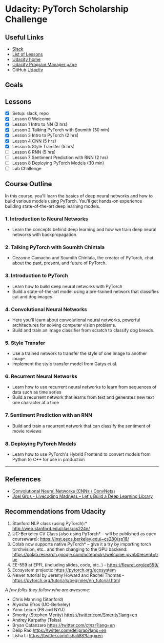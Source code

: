 # Udacity:  PyTorch Scholarship Challenge

## Useful Links
- [Slack](https://pytorchfbchallenge.slack.com/messages/CDBRFM534/details/)
- [List of Lessons](https://classroom.udacity.com/nanodegrees/nd188/parts/ef29955b-1133-473a-a46f-c0696c865f97)
- [Udacity home](https://classroom.udacity.com/me)
- [Udacity Program Manager page](https://sites.google.com/udacity.com/pytorch-scholarship-facebook/home?bsft_eid=b79c3be9-39ba-50c5-c5c6-a0855c187059&utm_campaign=sch_600_2018-11-09_ndxxx_pytorch-firstday_na&utm_source=blueshift&utm_medium=email&utm_content=sch_600_2018-11-09_ndxxx_pytorch-firstday_na&bsft_clkid=183339b1-e50a-4fde-b1ce-2c28e575da50&bsft_uid=806e445b-d051-4ad1-b190-fa3b2c617935&bsft_mid=3978c5d6-05bb-4c5a-8977-b6a49db0ac22)
- GitHub [Udacity](https://github.com/udacity/deep-learning-v2-pytorch)

## Goals


## Lessons
- [x] Setup:  slack, repo 
- [x] Lesson 0 Welcome 
- [x] Lesson 1 Intro to NN (2 hrs)
- [x] Lesson 2 Talking PyTorch with Soumith (30 min)
- [x] Lesson 3 Intro to PyTorch (2 hrs)
- [x] Lesson 4 CNN (5 hrs)
- [x] Lesson 5 Style Transfer (5 hrs)
- [ ] Lesson 6 RNN (5 hrs)
- [ ] Lesson 7 Sentiment Prediction with RNN (2 hrs)
- [ ] Lesson 8 Deploying PyTorch Models (30 min)
- [ ] Lab Challenge

## Course Outline
In this course, you'll learn the basics of deep neural networks and how to build various models using PyTorch. You'll get hands-on experience building state-of-the-art deep learning models.

### 1.  Introduction to Neural Networks
  - Learn the concepts behind deep learning and how we train deep neural networks with backpropagation.

### 2.  Talking PyTorch with Soumith Chintala
  - Cezanne Camacho and Soumith Chintala, the creator of PyTorch, chat about the past, present, and future of PyTorch.

### 3.  Introduction to PyTorch
  - Learn how to build deep neural networks with PyTorch
  - Build a state-of-the-art model using a pre-trained network that classifies cat and dog images

### 4.  Convolutional Neural Networks
  - Here you'll learn about convolutional neural networks, powerful architectures for solving computer vision problems.
  - Build and train an image classifier from scratch to classify dog breeds.

### 5.  Style Transfer
  - Use a trained network to transfer the style of one image to another image
  - Implement the style transfer model from Gatys et al.

### 6.  Recurrent Neural Networks
  - Learn how to use recurrent neural networks to learn from sequences of data such as time series
  - Build a recurrent network that learns from text and generates new text one character at a time

### 7.  Sentiment Prediction with an RNN
  - Build and train a recurrent network that can classify the sentiment of movie reviews

### 8.  Deploying PyTorch Models
  - Learn how to use PyTorch's Hybrid Frontend to convert models from Python to C++ for use in production

---

## References
- [Convolutional Neural Networks (CNNs / ConvNets)](http://cs231n.github.io/convolutional-networks/#conv)
- [Joel Grus - Livecoding Madness - Let's Build a Deep Learning Library](https://www.youtube.com/watch?v=o64FV-ez6Gw)

## Recommendations from Udacity
1. Stanford NLP class (using PyTorch):* http://web.stanford.edu/class/cs224n/
2. UC-Berkeley CV Class (also using PyTorch* – will be published as open courseware): https://inst.eecs.berkeley.edu/~cs280/sp18/
3. Colab now supports native PyTorch* – give it a try by importing torch torchvision, etc.. and then changing to the GPU backend: https://colab.research.google.com/notebooks/welcome.ipynb#recent=true
4. EE-559 at EPFL (including slides, code, etc..) - https://fleuret.org/ee559/
5. Ecosystem projects: https://pytorch.org/ecosystem
6. Newer tutorial by Jeremy Howard and Rachel Thomas - https://pytorch.org/tutorials/beginner/nn_tutorial.html

*A few folks they follow who are awesome:*  
- Chris Manning (Stanford)
- Alyosha Efros (UC-Berkeley)
- Yann Lecun (FB and NYU)
- Smerity (Stephen Merity) https://twitter.com/Smerity?lang=en
- Andrey Karpathy (Telsa)
- Bryan Catanzaro https://twitter.com/ctnzr?lang=en
- Delip Rao https://twitter.com/deliprao?lang=en
- Lisha Li https://twitter.com/lishali88?lang=en
